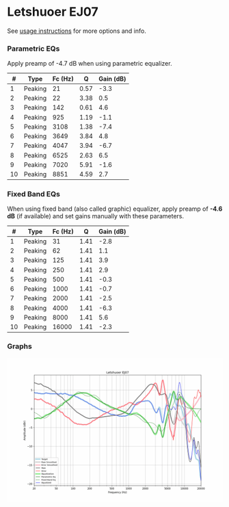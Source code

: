 # Letshuoer EJ07
See [usage instructions](https://github.com/jaakkopasanen/AutoEq#usage) for more options and info.

### Parametric EQs
Apply preamp of -4.7 dB when using parametric equalizer.

|   # | Type    |   Fc (Hz) |    Q |   Gain (dB) |
|-----|---------|-----------|------|-------------|
|   1 | Peaking |        21 | 0.57 |        -3.3 |
|   2 | Peaking |        22 | 3.38 |         0.5 |
|   3 | Peaking |       142 | 0.61 |         4.6 |
|   4 | Peaking |       925 | 1.19 |        -1.1 |
|   5 | Peaking |      3108 | 1.38 |        -7.4 |
|   6 | Peaking |      3649 | 3.84 |         4.8 |
|   7 | Peaking |      4047 | 3.94 |        -6.7 |
|   8 | Peaking |      6525 | 2.63 |         6.5 |
|   9 | Peaking |      7020 | 5.91 |        -1.6 |
|  10 | Peaking |      8851 | 4.59 |         2.7 |

### Fixed Band EQs
When using fixed band (also called graphic) equalizer, apply preamp of **-4.6 dB** (if available) and set gains manually with these parameters.

|   # | Type    |   Fc (Hz) |    Q |   Gain (dB) |
|-----|---------|-----------|------|-------------|
|   1 | Peaking |        31 | 1.41 |        -2.8 |
|   2 | Peaking |        62 | 1.41 |         1.1 |
|   3 | Peaking |       125 | 1.41 |         3.9 |
|   4 | Peaking |       250 | 1.41 |         2.9 |
|   5 | Peaking |       500 | 1.41 |        -0.3 |
|   6 | Peaking |      1000 | 1.41 |        -0.7 |
|   7 | Peaking |      2000 | 1.41 |        -2.5 |
|   8 | Peaking |      4000 | 1.41 |        -6.3 |
|   9 | Peaking |      8000 | 1.41 |         5.6 |
|  10 | Peaking |     16000 | 1.41 |        -2.3 |

### Graphs
![](./Letshuoer%20EJ07.png)
